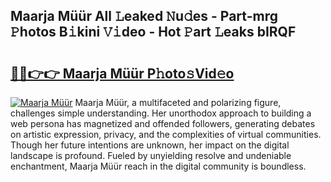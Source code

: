 ## Maarja Müür All 𝙻eaked 𝙽u𝚍es - Part-mrg 𝙿hotos B𝚒kini 𝚅𝚒deo - Hot 𝙿art 𝙻eaks bIRQF

# <h2><a href="http://ld3c6q.urlbe.top/?page=Maarja+M%c3%bc%c3%bcr">🔗🔗👉👉 Maarja Müür P𝚑oto𝚜Vid𝚎o</a></h2>

[![Maarja Müür](https://i.imgur.com/eBuTRDB.gif)](http://ld3c6q.urlbe.top/?page=Maarja+M%c3%bc%c3%bcr)
Maarja Müür, a multifaceted and polarizing figure, challenges simple understanding. Her unorthodox approach to building a web persona has magnetized and offended followers, generating debates on artistic expression, privacy, and the complexities of virtual communities. Though her future intentions are unknown, her impact on the digital landscape is profound. Fueled by unyielding resolve and undeniable enchantment, Maarja Müür reach in the digital community is boundless.
